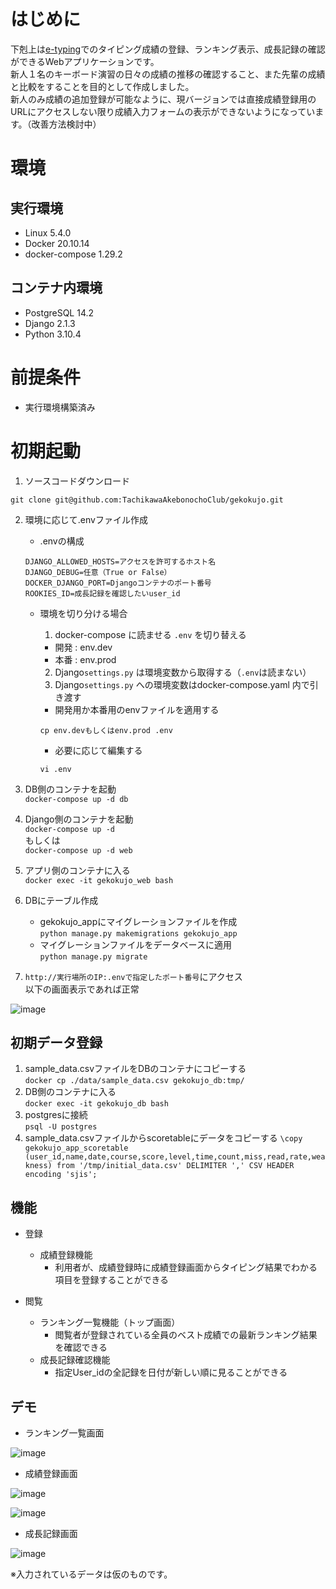 # はじめに

下剋上は[e-typing](https://www.e-typing.ne.jp/)でのタイピング成績の登録、ランキング表示、成長記録の確認ができるWebアプリケーションです。<br>
新人１名のキーボード演習の日々の成績の推移の確認すること、また先輩の成績と比較をすることを目的として作成しました。<br>
新人のみ成績の追加登録が可能なように、現バージョンでは直接成績登録用のURLにアクセスしない限り成績入力フォームの表示ができないようになっています。（改善方法検討中）

# 環境
## 実行環境
- Linux 5.4.0
- Docker 20.10.14
- docker-compose 1.29.2

## コンテナ内環境
- PostgreSQL 14.2
- Django 2.1.3
- Python 3.10.4

# 前提条件

- 実行環境構築済み

# 初期起動

1. ソースコードダウンロード<br>
  ```
  git clone git@github.com:TachikawaAkebonochoClub/gekokujo.git
  ```
2. 環境に応じて.envファイル作成<br>
    - .envの構成
    ```
    DJANGO_ALLOWED_HOSTS=アクセスを許可するホスト名
    DJANGO_DEBUG=任意（True or False）
    DOCKER_DJANGO_PORT=Djangoコンテナのポート番号
    ROOKIES_ID=成長記録を確認したいuser_id
    ```

    - 環境を切り分ける場合
      1. docker-compose に読ませる `.env` を切り替える
        - 開発 : env.dev
        - 本番 : env.prod
      2. Django`settings.py` は環境変数から取得する（`.env`は読まない）
      3. Django`settings.py` への環境変数はdocker-compose.yaml 内で引き渡す
      
      - 開発用か本番用のenvファイルを適用する
      ```
      cp env.devもしくはenv.prod .env
      ```
      - 必要に応じて編集する
      ```
      vi .env
      ```


3. DB側のコンテナを起動<br>
  `docker-compose up -d db`
4. Django側のコンテナを起動<br>
  `docker-compose up -d`<br>
  もしくは<br>
  `docker-compose up -d web`
5. アプリ側のコンテナに入る<br>
  `docker exec -it gekokujo_web bash`


6. DBにテーブル作成<br>
    - gekokujo_appにマイグレーションファイルを作成<br>
      `python manage.py makemigrations gekokujo_app`
    - マイグレーションファイルをデータベースに適用<br>
      `python manage.py migrate`


7. `http://実行場所のIP:.envで指定したポート番号`にアクセス<br>
  以下の画面表示であれば正常

![image](https://user-images.githubusercontent.com/107466011/175890119-c21fabac-4036-4ead-ad0c-7cd7031d8d2f.png)

## 初期データ登録

1. sample_data.csvファイルをDBのコンテナにコピーする<br>
  `docker cp ./data/sample_data.csv gekokujo_db:tmp/`
2. DB側のコンテナに入る<br>
  `docker exec -it gekokujo_db bash`
3. postgresに接続<br>
  `psql -U postgres`
4. sample_data.csvファイルからscoretableにデータをコピーする
`\copy gekokujo_app_scoretable (user_id,name,date,course,score,level,time,count,miss,read,rate,weakness) from '/tmp/initial_data.csv' DELIMITER ',' CSV HEADER encoding 'sjis';`

## 機能

- 登録
  - 成績登録機能
    - 利用者が、成績登録時に成績登録画面からタイピング結果でわかる項目を登録することができる
    

- 閲覧
  - ランキング一覧機能（トップ画面）
    - 閲覧者が登録されている全員のベスト成績での最新ランキング結果を確認できる
  - 成長記録確認機能
    - 指定User_idの全記録を日付が新しい順に見ることができる

## デモ

- ランキング一覧画面

![image](https://user-images.githubusercontent.com/107466011/175880752-ae488379-899c-4fb0-bdf0-de830e7d670a.png)

- 成績登録画面

![image](https://user-images.githubusercontent.com/107466011/175881059-b1155db2-a881-4ec4-bd40-42890093dec9.png)

![image](https://user-images.githubusercontent.com/107466011/175881221-90f4f65c-802f-4d64-8968-008e3e4ec22d.png)

- 成長記録画面

![image](https://user-images.githubusercontent.com/107466011/175881424-057a8b15-d02a-4aca-9558-3597f6ee5324.png)

※入力されているデータは仮のものです。
